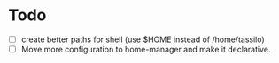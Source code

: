 # Todo
- [ ] create better paths for shell (use $HOME instead of /home/tassilo) 
- [ ] Move more configuration to home-manager and make it declarative.
